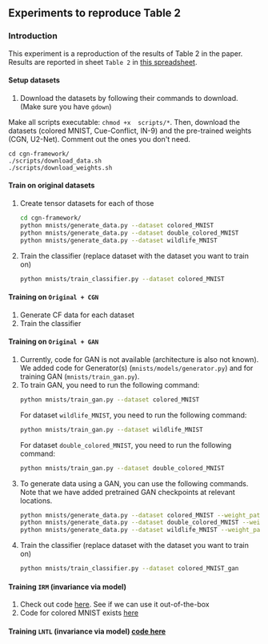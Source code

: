 ## Experiments to reproduce Table 2


### Introduction

This experiment is a reproduction of the results of Table 2 in the paper.
Results are reported in sheet `Table 2` in [this spreadsheet](https://docs.google.com/spreadsheets/d/19jrl_rQnsTDQahcWdqJPeW1T5FzWay7OE_rt_e96zEM/edit?usp=sharing).


#### Setup datasets
1. Download the datasets by following their commands to download. (Make sure you have `gdown`)

Make all scripts executable: ```chmod +x  scripts/*```. Then, download the datasets (colored MNIST, Cue-Conflict, IN-9) and the pre-trained weights (CGN, U2-Net). Comment out the ones you don't need.

```Shell
cd cgn-framework/
./scripts/download_data.sh
./scripts/download_weights.sh
```

#### Train on original datasets

1. Create tensor datasets for each of those
   ```bash
   cd cgn-framework/
   python mnists/generate_data.py --dataset colored_MNIST
   python mnists/generate_data.py --dataset double_colored_MNIST
   python mnists/generate_data.py --dataset wildlife_MNIST
   ```
2. Train the classifier (replace dataset with the dataset you want to train on)
   ```bash
   python mnists/train_classifier.py --dataset colored_MNIST
   ```

#### Training on `Original + CGN`
1. Generate CF data for each dataset
2. Train the classifier

#### Training on `Original + GAN`
1. Currently, code for GAN is not available (architecture is also not known). We added code for Generator(s) (`mnists/models/generator.py`) and for training GAN (`mnists/train_gan.py`).
2. To train GAN, you need to run the following command:
   ```bash
   python mnists/train_gan.py --dataset colored_MNIST
   ```
   For dataset `wildlife_MNIST`, you need to run the following command:
   ```bash
   python mnists/train_gan.py --dataset wildlife_MNIST
   ```
   For dataset `double_colored_MNIST`, you need to run the following command:
   ```bash
   python mnists/train_gan.py --dataset double_colored_MNIST
   ```
3. To generate data using a GAN, you can use the following commands. Note that we have added pretrained GAN checkpoints at relevant locations.
   ```bash
   python mnists/generate_data.py --dataset colored_MNIST --weight_path mnists/experiments/gan_colored_MNIST/weights/ckp.pth
   python mnists/generate_data.py --dataset double_colored_MNIST --weight_path mnists/experiments/gan_double_colored_MNIST/weights/ckp.pth
   python mnists/generate_data.py --dataset wildlife_MNIST --weight_path mnis/experiments/gan_wildlife_MNIST/weights/ckp.pth
   ```
4. Train the classifier (replace dataset with the dataset you want to train on)
   ```bash
   python mnists/train_classifier.py --dataset colored_MNIST_gan
   ```


#### Training `IRM` (invariance via model)
1. Check out code [here](https://github.com/facebookresearch/InvariantRiskMinimization). See if we can use it out-of-the-box
2. Code for colored MNIST exists [here](https://github.com/facebookresearch/InvariantRiskMinimization/blob/main/code/colored_mnist/main.py)

#### Training `LNTL` (invariance via model) [code here](https://github.com/feidfoe/learning-not-to-learn)
